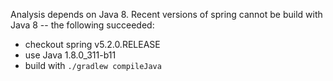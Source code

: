 Analysis depends on Java 8. Recent versions of spring cannot be build with Java 8 -- the following succeeded:

- checkout spring v5.2.0.RELEASE
- use Java 1.8.0_311-b11
- build with `./gradlew compileJava`  


